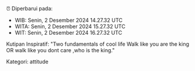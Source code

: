 ⏰ Diperbarui pada:
- WIB: Senin, 2 Desember 2024 14.27.32 UTC
- WITA: Senin, 2 Desember 2024 15.27.32 UTC
- WIT: Senin, 2 Desember 2024 16.27.32 UTC

Kutipan Inspiratif:
"Two fundamentals of cool life  Walk like you are the king OR walk like you dont care ,who is the king."


Kategori: attitude


